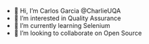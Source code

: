 - 👋 Hi, I’m Carlos Garcia @CharlieUQA
- 👀 I’m interested in Quality Assurance
- 🌱 I’m currently learning Selenium
- 💞️ I’m looking to collaborate on Open Source 


<!---
CharlieUQA/CharlieUQA is a ✨ special ✨ repository because its `README.md` (this file) appears on your GitHub profile.
You can click the Preview link to take a look at your changes.
--->
